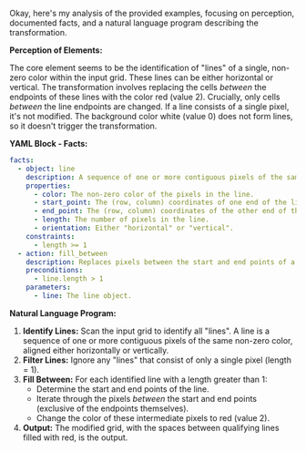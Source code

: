 Okay, here's my analysis of the provided examples, focusing on perception, documented facts, and a natural language program describing the transformation.

**Perception of Elements:**

The core element seems to be the identification of "lines" of a single, non-zero color within the input grid. These lines can be either horizontal or vertical. The transformation involves replacing the cells *between* the endpoints of these lines with the color red (value 2).  Crucially, only cells *between* the line endpoints are changed. If a line consists of a single pixel, it's not modified. The background color white (value 0) does not form lines, so it doesn't trigger the transformation.

**YAML Block - Facts:**


```yaml
facts:
  - object: line
    description: A sequence of one or more contiguous pixels of the same non-zero color, extending either horizontally or vertically.
    properties:
      - color: The non-zero color of the pixels in the line.
      - start_point: The (row, column) coordinates of one end of the line.
      - end_point: The (row, column) coordinates of the other end of the line.
      - length: The number of pixels in the line.
      - orientation: Either "horizontal" or "vertical".
    constraints:
      - length >= 1
  - action: fill_between
    description: Replaces pixels between the start and end points of a line with red (value 2).
    preconditions:
      - line.length > 1
    parameters:
      - line: The line object.
```


**Natural Language Program:**

1. **Identify Lines:** Scan the input grid to identify all "lines". A line is a sequence of one or more contiguous pixels of the same non-zero color, aligned either horizontally or vertically.
2. **Filter Lines:**  Ignore any "lines" that consist of only a single pixel (length = 1).
3. **Fill Between:** For each identified line with a length greater than 1:
    - Determine the start and end points of the line.
    - Iterate through the pixels *between* the start and end points (exclusive of the endpoints themselves).
    - Change the color of these intermediate pixels to red (value 2).
4. **Output:**  The modified grid, with the spaces between qualifying lines filled with red, is the output.

